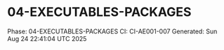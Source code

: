 # 04-EXECUTABLES-PACKAGES
Phase: 04-EXECUTABLES-PACKAGES
CI: CI-AE001-007
Generated: Sun Aug 24 22:41:04 UTC 2025
